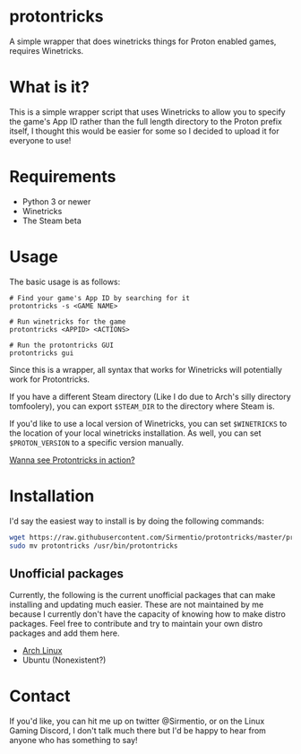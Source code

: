 # protontricks
A simple wrapper that does winetricks things for Proton enabled games, requires Winetricks.

# What is it?
This is a simple wrapper script that uses Winetricks to allow you to specify the game's App ID rather than the full length directory to the Proton prefix itself, I thought this would be easier for some so I decided to upload it for everyone to use!

# Requirements
* Python 3 or newer
* Winetricks
* The Steam beta

# Usage
The basic usage is as follows:

```
# Find your game's App ID by searching for it
protontricks -s <GAME NAME>

# Run winetricks for the game
protontricks <APPID> <ACTIONS>

# Run the protontricks GUI
protontricks gui
```

Since this is a wrapper, all syntax that works for Winetricks will potentially work for Protontricks.

If you have a different Steam directory (Like I do due to Arch's silly directory tomfoolery), you can export ``$STEAM_DIR`` to the directory where Steam is.

If you'd like to use a local version of Winetricks, you can set ``$WINETRICKS`` to the location of your local winetricks installation. As well, you can set ``$PROTON_VERSION`` to a specific version manually.

[Wanna see Protontricks in action?](https://asciinema.org/a/B1c5EdNOA3njQTRLtDVtYH9XK)

# Installation
I'd say the easiest way to install is by doing the following commands:
```sh
wget https://raw.githubusercontent.com/Sirmentio/protontricks/master/protontricks && chmod +x protontricks
sudo mv protontricks /usr/bin/protontricks
```
## Unofficial packages
Currently, the following is the current unofficial packages that can make installing and updating much easier. These are not maintained by me because I currently don't have the capacity of knowing how to make distro packages. Feel free to contribute and try to maintain your own distro packages and add them here.
* [Arch Linux](https://aur.archlinux.org/packages/protontricks-git/)
* Ubuntu (Nonexistent?)

# Contact
If you'd like, you can hit me up on twitter @Sirmentio, or on the Linux Gaming Discord, I don't talk much there but I'd be happy to hear from anyone who has something to say!
